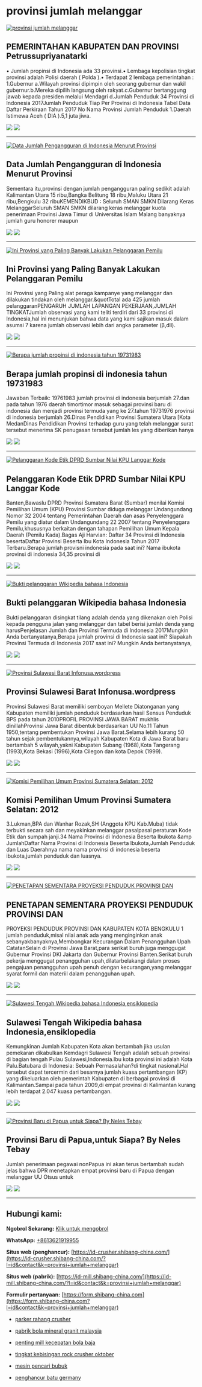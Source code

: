 # provinsi jumlah melanggar

<a href="https://swt.shibang-china.com/?l=id&img&k=provinsi+jumlah+melanggar" target="_blank">![provinsi jumlah melanggar](http://static.shibang-china.com/all-800x300/977.jpg)</a>

## PEMERINTAHAN KABUPATEN DAN PROVINSI Petrussupriyanatarki
• Jumlah propinsi di Indonesia ada 33 provinsi.• Lembaga kepolisian tingkat provinsi adalah Polisi daerah ( Polda ).• Terdapat 2 lembaga pemerintahan : 1.Gubernur a.Wilayah provinsi dipimpin oleh seorang gubernur dan wakil gubernur.b.Mereka dipilih langsung oleh rakyat.c.Gubernur bertanggung jawab kepada presiden melalui Mendagri d.Jumlah Penduduk 34 Provinsi di Indonesia 2017Jumlah Penduduk Tiap Per Provinsi di Indonesia Tabel Data Daftar Perkiraan Tahun 2017 No Nama Provinsi Jumlah Penduduk 1.Daerah Istimewa Aceh ( DIA ).5,1 juta jiwa.


<a href="https://whatsapp.shibangsoft.com/WhatsApp.php" target="_blank" title="WhatsApp">![](http://static.shibang-china.com/icon/whatsapp.png)</a> <a href="https://swt.shibang-china.com/?l=id&icon&k=provinsi+jumlah+melanggar" target="_blank">![](http://static.shibang-china.com/icon/chat-id.png)</a>

---

<a href="https://swt.shibang-china.com/?l=id&img&k=provinsi+jumlah+melanggar" target="_blank">![Data Jumlah Pengangguran di Indonesia Menurut Provinsi](http://static.shibang-china.com/all-800x300/1143.jpg)</a>

## Data Jumlah Pengangguran di Indonesia Menurut Provinsi
Sementara itu,provinsi dengan jumlah pengangguran paling sedikit adalah Kalimantan Utara 15 ribu,Bangka Belitung 18 ribu,Maluku Utara 21 ribu,Bengkulu 32 ribuKEMENDIKBUD : Seluruh SMAN SMKN Dilarang Keras MelanggarSeluruh SMAN SMKN dilarang keras melanggar kuota penerimaan Provinsi Jawa Timur di Universitas Islam Malang banyaknya jumlah guru honorer maupun


<a href="https://whatsapp.shibangsoft.com/WhatsApp.php" target="_blank" title="WhatsApp">![](http://static.shibang-china.com/icon/whatsapp.png)</a> <a href="https://swt.shibang-china.com/?l=id&icon&k=provinsi+jumlah+melanggar" target="_blank">![](http://static.shibang-china.com/icon/chat-id.png)</a>

---

<a href="https://swt.shibang-china.com/?l=id&img&k=provinsi+jumlah+melanggar" target="_blank">![Ini Provinsi yang Paling Banyak Lakukan Pelanggaran Pemilu](http://static.shibang-china.com/all-800x300/947.jpg)</a>

## Ini Provinsi yang Paling Banyak Lakukan Pelanggaran Pemilu
Ini Provinsi yang Paling alat peraga kampanye yang melanggar dan dilakukan tindakan oleh melanggar.&quotTotal ada 425 jumlah pelanggaranPENGARUH JUMLAH LAPANGAN PEKERJAAN,JUMLAH TINGKATJumlah observasi yang kami teliti terdiri dari 33 provinsi di Indonesia,hal ini menunjukan bahwa data yang kami sajikan masuk dalam asumsi 7 karena jumlah observasi lebih dari angka parameter (β,dll).


<a href="https://whatsapp.shibangsoft.com/WhatsApp.php" target="_blank" title="WhatsApp">![](http://static.shibang-china.com/icon/whatsapp.png)</a> <a href="https://swt.shibang-china.com/?l=id&icon&k=provinsi+jumlah+melanggar" target="_blank">![](http://static.shibang-china.com/icon/chat-id.png)</a>

---

<a href="https://swt.shibang-china.com/?l=id&img&k=provinsi+jumlah+melanggar" target="_blank">![Berapa jumlah propinsi di indonesia tahun 19731983](http://static.shibang-china.com/all-800x300/1409.jpg)</a>

## Berapa jumlah propinsi di indonesia tahun 19731983
Jawaban Terbaik: 19761983 jumlah provinsi di indonesia berjumlah 27.dan pada tahun 1976 daerah timortimor masuk sebagai provinsi baru di indonesia dan menjadi provinsi termuda yang ke 27.tahun 19731976 provinsi di indonesia berjumlah 26.Dinas Pendidikan Provinsi Sumatera Utara [Kota MedanDinas Pendidikan Provinsi terhadap guru yang telah melanggar surat tersebut menerima SK penugasan tersebut jumlah les yang diberikan hanya


<a href="https://whatsapp.shibangsoft.com/WhatsApp.php" target="_blank" title="WhatsApp">![](http://static.shibang-china.com/icon/whatsapp.png)</a> <a href="https://swt.shibang-china.com/?l=id&icon&k=provinsi+jumlah+melanggar" target="_blank">![](http://static.shibang-china.com/icon/chat-id.png)</a>

---

<a href="https://swt.shibang-china.com/?l=id&img&k=provinsi+jumlah+melanggar" target="_blank">![Pelanggaran Kode Etik DPRD Sumbar Nilai KPU Langgar Kode](http://static.shibang-china.com/all-800x300/1087.jpg)</a>

## Pelanggaran Kode Etik DPRD Sumbar Nilai KPU Langgar Kode
Banten,Bawaslu DPRD Provinsi Sumatera Barat (Sumbar) menilai Komisi Pemilihan Umum (KPU) Provinsi Sumbar diduga melanggar Undangundang Nomor 32 2004 tentang Pemerintahan Daerah dan asas Penyelenggara Pemilu yang diatur dalam Undangundang 22 2007 tentang Penyelenggara Pemilu,khususnya berkaitan dengan tahapan Pemilihan Umum Kepala Daerah (Pemilu Kada).Bagas Aji Harvian: Daftar 34 Provinsi di Indonesia besertaDaftar Provinsi Beserta Ibu Kota Indonesia Tahun 2017 Terbaru.Berapa jumlah provisni indonesia pada saat ini? Nama ibukota provinsi di indonesia 34,35 provinsi di


<a href="https://whatsapp.shibangsoft.com/WhatsApp.php" target="_blank" title="WhatsApp">![](http://static.shibang-china.com/icon/whatsapp.png)</a> <a href="https://swt.shibang-china.com/?l=id&icon&k=provinsi+jumlah+melanggar" target="_blank">![](http://static.shibang-china.com/icon/chat-id.png)</a>

---

<a href="https://swt.shibang-china.com/?l=id&img&k=provinsi+jumlah+melanggar" target="_blank">![Bukti pelanggaran Wikipedia bahasa Indonesia](http://static.shibang-china.com/all-800x300/652.jpg)</a>

## Bukti pelanggaran Wikipedia bahasa Indonesia
Bukti pelanggaran disingkat tilang adalah denda yang dikenakan oleh Polisi kepada pengguna jalan yang melanggar dan tabel berisi jumlah denda yang harusPenjelasan Jumlah dan Provinsi Termuda di Indonesia 2017Mungkin Anda bertanyatanya,Berapa jumlah provinsi di Indonesia saat ini? Siapakah Provinsi Termuda di Indonesia 2017 saat ini? Mungkin Anda bertanyatanya,


<a href="https://whatsapp.shibangsoft.com/WhatsApp.php" target="_blank" title="WhatsApp">![](http://static.shibang-china.com/icon/whatsapp.png)</a> <a href="https://swt.shibang-china.com/?l=id&icon&k=provinsi+jumlah+melanggar" target="_blank">![](http://static.shibang-china.com/icon/chat-id.png)</a>

---

<a href="https://swt.shibang-china.com/?l=id&img&k=provinsi+jumlah+melanggar" target="_blank">![Provinsi Sulawesi Barat Infonusa.wordpress](http://static.shibang-china.com/all-800x300/1338.jpg)</a>

## Provinsi Sulawesi Barat Infonusa.wordpress
Provinsi Sulawesi Barat memiliki semboyan Mellete Diatonganan yang Kabupaten memiliki jumlah penduduk berdasarkan hasil Sensus Penduduk BPS pada tahun 2010PROFIL PROVINSI JAWA BARAT mukhlis dinillahProvinsi Jawa Barat dibentuk berdasarkan UU No.11 Tahun 1950,tentang pembentukan Provinsi Jawa Barat.Selama lebih kurang 50 tahun sejak pembentukannya,wilayah Kabupaten Kota di Jawa Barat baru bertambah 5 wilayah,yakni Kabupaten Subang (1968),Kota Tangerang (1993),Kota Bekasi (1996),Kota Cilegon dan kota Depok (1999).


<a href="https://whatsapp.shibangsoft.com/WhatsApp.php" target="_blank" title="WhatsApp">![](http://static.shibang-china.com/icon/whatsapp.png)</a> <a href="https://swt.shibang-china.com/?l=id&icon&k=provinsi+jumlah+melanggar" target="_blank">![](http://static.shibang-china.com/icon/chat-id.png)</a>

---

<a href="https://swt.shibang-china.com/?l=id&img&k=provinsi+jumlah+melanggar" target="_blank">![Komisi Pemilihan Umum Provinsi Sumatera Selatan: 2012](http://static.shibang-china.com/all-800x300/1078.jpg)</a>

## Komisi Pemilihan Umum Provinsi Sumatera Selatan: 2012
3.Lukman,BPA dan Wanhar Rozak,SH (Anggota KPU Kab.Muba) tidak terbukti secara sah dan meyakinkan melanggar pasalpasal peraturan Kode Etik dan sumpah janji.34 Nama Provinsi di Indonesia Beserta Ibukota &amp JumlahDaftar Nama Provinsi di Indonesia Beserta Ibukota,Jumlah Penduduk dan Luas Daerahnya nama nama provinsi di indonesia beserta ibukota,jumlah penduduk dan luasnya.


<a href="https://whatsapp.shibangsoft.com/WhatsApp.php" target="_blank" title="WhatsApp">![](http://static.shibang-china.com/icon/whatsapp.png)</a> <a href="https://swt.shibang-china.com/?l=id&icon&k=provinsi+jumlah+melanggar" target="_blank">![](http://static.shibang-china.com/icon/chat-id.png)</a>

---

<a href="https://swt.shibang-china.com/?l=id&img&k=provinsi+jumlah+melanggar" target="_blank">![PENETAPAN SEMENTARA PROYEKSI PENDUDUK PROVINSI DAN](http://static.shibang-china.com/all-800x300/375.jpg)</a>

## PENETAPAN SEMENTARA PROYEKSI PENDUDUK PROVINSI DAN
PROYEKSI PENDUDUK PROVINSI DAN KABUPATEN KOTA BENGKULU 1 jumlah penduduk,misal nilai anak ada yang menginginkan anak sebanyakbanyaknya,Membongkar Kecurangan Dalam Penangguhan Upah CatatanSelain di Provinsi Jawa Barat,para serikat buruh juga menggugat Gubernur Provinsi DKI Jakarta dan Gubernur Provinsi Banten.Serikat buruh pekerja menggugat penangguhan upah,dilatarbelakangi dalam proses pengajuan penangguhan upah penuh dengan kecurangan,yang melanggar syarat formil dan materiil dalam penangguhan upah.


<a href="https://whatsapp.shibangsoft.com/WhatsApp.php" target="_blank" title="WhatsApp">![](http://static.shibang-china.com/icon/whatsapp.png)</a> <a href="https://swt.shibang-china.com/?l=id&icon&k=provinsi+jumlah+melanggar" target="_blank">![](http://static.shibang-china.com/icon/chat-id.png)</a>

---

<a href="https://swt.shibang-china.com/?l=id&img&k=provinsi+jumlah+melanggar" target="_blank">![Sulawesi Tengah Wikipedia bahasa Indonesia,ensiklopedia](http://static.shibang-china.com/all-800x300/980.jpg)</a>

## Sulawesi Tengah Wikipedia bahasa Indonesia,ensiklopedia
Kemungkinan Jumlah Kabupaten Kota akan bertambah jika usulan pemekaran dikabulkan Kemdagri Sulawesi Tengah adalah sebuah provinsi di bagian tengah Pulau Sulawesi,Indonesia.Ibu kota provinsi ini adalah Kota Palu.Batubara di Indonesia: Sebuah Permasalahan?di tingkat nasional.Hal tersebut dapat tercermin dari besarnya jumlah kuasa pertambangan (KP) yang dikeluarkan oleh pemerintah Kabupaten di berbagai provinsi di Kalimantan.Sampai pada tahun 2009,di empat provinsi di Kalimantan kurang lebih terdapat 2.047 kuasa pertambangan.


<a href="https://whatsapp.shibangsoft.com/WhatsApp.php" target="_blank" title="WhatsApp">![](http://static.shibang-china.com/icon/whatsapp.png)</a> <a href="https://swt.shibang-china.com/?l=id&icon&k=provinsi+jumlah+melanggar" target="_blank">![](http://static.shibang-china.com/icon/chat-id.png)</a>

---

<a href="https://swt.shibang-china.com/?l=id&img&k=provinsi+jumlah+melanggar" target="_blank">![Provinsi Baru di Papua,untuk Siapa? By Neles Tebay](http://static.shibang-china.com/all-800x300/1273.jpg)</a>

## Provinsi Baru di Papua,untuk Siapa? By Neles Tebay
Jumlah penerimaan pegawai nonPapua ini akan terus bertambah sudah jelas bahwa DPR menetapkan empat provinsi baru di Papua dengan melanggar UU Otsus untuk

<a href="https://whatsapp.shibangsoft.com/WhatsApp.php" target="_blank" title="WhatsApp">![](http://static.shibang-china.com/icon/whatsapp.png)</a> <a href="https://swt.shibang-china.com/?l=id&icon&k=provinsi+jumlah+melanggar" target="_blank">![](http://static.shibang-china.com/icon/chat-id.png)</a>

---
## Hubungi kami:

**Ngobrol Sekarang:** [Klik untuk mengobrol](https://swt.shibang-china.com?l=id&contact&k=provinsi+jumlah+melanggar)

**WhatsApp:**  [+8613621919955](https://whatsapp.shibangsoft.com/WhatsApp.php)

**Situs web (penghancur):** [https://id-crusher.shibang-china.com/](https://id-crusher.shibang-china.com/?l=id&contact&k=provinsi+jumlah+melanggar)

**Situs web (pabrik):** [https://id-mill.shibang-china.com/](https://id-mill.shibang-china.com/?l=id&contact&k=provinsi+jumlah+melanggar)

**Formulir pertanyaan:** [https://form.shibang-china.com](https://form.shibang-china.com?l=id&contact&k=provinsi+jumlah+melanggar)

* [parker rahang crusher](../48/parker%20rahang%20crusher.md)

* [pabrik bola mineral granit malaysia](../48/pabrik%20bola%20mineral%20granit%20malaysia.md)

* [penting mill kecepatan bola baja](../43/penting%20mill%20kecepatan%20bola%20baja.md)

* [tingkat kebisingan rock crusher oktober](../49/tingkat%20kebisingan%20rock%20crusher%20oktober.md)

* [mesin pencari bubuk](../45/mesin%20pencari%20bubuk.md)

* [penghancur batu germany](../45/penghancur%20batu%20germany.md)